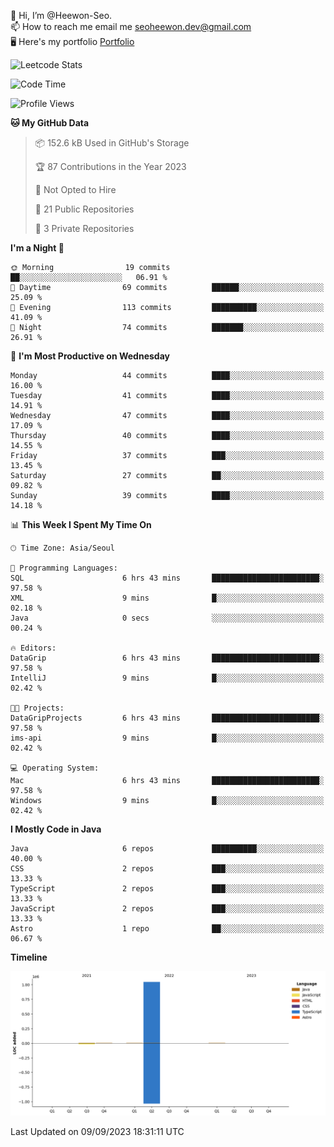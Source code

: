 👋 Hi, I’m @Heewon-Seo.  
📫 How to reach me email me seoheewon.dev@gmail.com   
🖥 Here's my portfolio [Portfolio](https://haileynotes.notion.site/HEEWON-SEO-f98fe97412ee4a6a94fd24fe6832f84c)

![Leetcode Stats](https://leetcode.card.workers.dev/?username=Heewon-Seo)

 <!--START_SECTION:waka-->
![Code Time](http://img.shields.io/badge/Code%20Time-683%20hrs%2016%20mins-blue)

![Profile Views](http://img.shields.io/badge/Profile%20Views-1-blue)

**🐱 My GitHub Data** 

> 📦 152.6 kB Used in GitHub's Storage 
 > 
> 🏆 87 Contributions in the Year 2023
 > 
> 🚫 Not Opted to Hire
 > 
> 📜 21 Public Repositories 
 > 
> 🔑 3 Private Repositories 
 > 
**I'm a Night 🦉** 

```text
🌞 Morning                19 commits          ██░░░░░░░░░░░░░░░░░░░░░░░   06.91 % 
🌆 Daytime                69 commits          ██████░░░░░░░░░░░░░░░░░░░   25.09 % 
🌃 Evening                113 commits         ██████████░░░░░░░░░░░░░░░   41.09 % 
🌙 Night                  74 commits          ███████░░░░░░░░░░░░░░░░░░   26.91 % 
```
📅 **I'm Most Productive on Wednesday** 

```text
Monday                   44 commits          ████░░░░░░░░░░░░░░░░░░░░░   16.00 % 
Tuesday                  41 commits          ████░░░░░░░░░░░░░░░░░░░░░   14.91 % 
Wednesday                47 commits          ████░░░░░░░░░░░░░░░░░░░░░   17.09 % 
Thursday                 40 commits          ████░░░░░░░░░░░░░░░░░░░░░   14.55 % 
Friday                   37 commits          ███░░░░░░░░░░░░░░░░░░░░░░   13.45 % 
Saturday                 27 commits          ██░░░░░░░░░░░░░░░░░░░░░░░   09.82 % 
Sunday                   39 commits          ████░░░░░░░░░░░░░░░░░░░░░   14.18 % 
```


📊 **This Week I Spent My Time On** 

```text
🕑︎ Time Zone: Asia/Seoul

💬 Programming Languages: 
SQL                      6 hrs 43 mins       ████████████████████████░   97.58 % 
XML                      9 mins              █░░░░░░░░░░░░░░░░░░░░░░░░   02.18 % 
Java                     0 secs              ░░░░░░░░░░░░░░░░░░░░░░░░░   00.24 % 

🔥 Editors: 
DataGrip                 6 hrs 43 mins       ████████████████████████░   97.58 % 
IntelliJ                 9 mins              █░░░░░░░░░░░░░░░░░░░░░░░░   02.42 % 

🐱‍💻 Projects: 
DataGripProjects         6 hrs 43 mins       ████████████████████████░   97.58 % 
ims-api                  9 mins              █░░░░░░░░░░░░░░░░░░░░░░░░   02.42 % 

💻 Operating System: 
Mac                      6 hrs 43 mins       ████████████████████████░   97.58 % 
Windows                  9 mins              █░░░░░░░░░░░░░░░░░░░░░░░░   02.42 % 
```

**I Mostly Code in Java** 

```text
Java                     6 repos             ██████████░░░░░░░░░░░░░░░   40.00 % 
CSS                      2 repos             ███░░░░░░░░░░░░░░░░░░░░░░   13.33 % 
TypeScript               2 repos             ███░░░░░░░░░░░░░░░░░░░░░░   13.33 % 
JavaScript               2 repos             ███░░░░░░░░░░░░░░░░░░░░░░   13.33 % 
Astro                    1 repo              ██░░░░░░░░░░░░░░░░░░░░░░░   06.67 % 
```



**Timeline**

![Lines of Code chart](https://raw.githubusercontent.com/Heewon-Seo/Heewon-Seo/main/assets/bar_graph.png)


 Last Updated on 09/09/2023 18:31:11 UTC
<!--END_SECTION:waka-->

